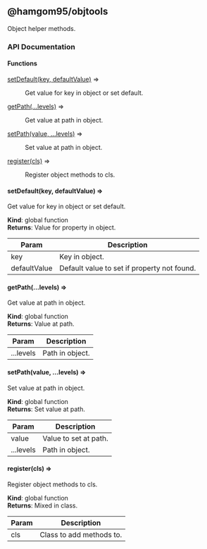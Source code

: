 ## @hamgom95/objtools

Object helper methods.

### API Documentation

#### Functions

<dl>
<dt><a href="#setDefault">setDefault(key, defaultValue)</a> ⇒</dt>
<dd><p>Get value for key in object or set default.</p>
</dd>
<dt><a href="#getPath">getPath(...levels)</a> ⇒</dt>
<dd><p>Get value at path in object.</p>
</dd>
<dt><a href="#setPath">setPath(value, ...levels)</a> ⇒</dt>
<dd><p>Set value at path in object.</p>
</dd>
<dt><a href="#register">register(cls)</a> ⇒</dt>
<dd><p>Register object methods to cls.</p>
</dd>
</dl>

<a name="setDefault"></a>

#### setDefault(key, defaultValue) ⇒
Get value for key in object or set default.

**Kind**: global function  
**Returns**: Value for property in object.  

| Param | Description |
| --- | --- |
| key | Key in object. |
| defaultValue | Default value to set if property not found. |

<a name="getPath"></a>

#### getPath(...levels) ⇒
Get value at path in object.

**Kind**: global function  
**Returns**: Value at path.  

| Param | Description |
| --- | --- |
| ...levels | Path in object. |

<a name="setPath"></a>

#### setPath(value, ...levels) ⇒
Set value at path in object.

**Kind**: global function  
**Returns**: Set value at path.  

| Param | Description |
| --- | --- |
| value | Value to set at path. |
| ...levels | Path in object. |

<a name="register"></a>

#### register(cls) ⇒
Register object methods to cls.

**Kind**: global function  
**Returns**: Mixed in class.  

| Param | Description |
| --- | --- |
| cls | Class to add methods to. |

